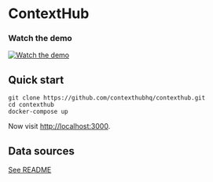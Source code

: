 # ContextHub

### Watch the demo

[![Watch the demo](https://img.youtube.com/vi/i7dXSsm6ULw/0.jpg)](https://www.youtube.com/watch?v=i7dXSsm6ULw)

## Quick start

```
git clone https://github.com/contexthubhq/contexthub.git
cd contexthub
docker-compose up
```

Now visit [http://localhost:3000](http://localhost:3000).

## Data sources

[See README](packages/data-sources)
